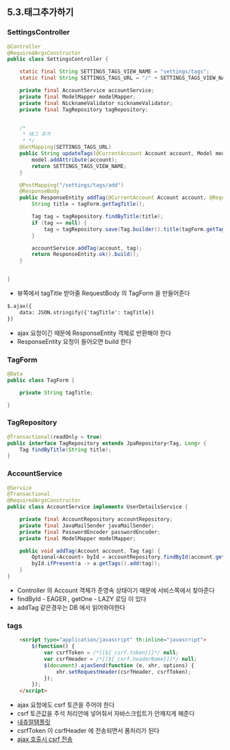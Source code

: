 ## 5.3.태그추가하기

### SettingsController
```java
@Controller
@RequiredArgsConstructor
public class SettingsController {

    static final String SETTINGS_TAGS_VIEW_NAME = "settings/tags";
    static final String SETTINGS_TAGS_URL = "/" + SETTINGS_TAGS_VIEW_NAME;

    private final AccountService accountService;
    private final ModelMapper modelMapper;
    private final NicknameValidator nicknameValidator;
    private final TagRepository tagRepository;


    /*
     * 태그 추가
     * */
    @GetMapping(SETTINGS_TAGS_URL)
    public String updateTags(@CurrentAccount Account account, Model model) {
        model.addAttribute(account);
        return SETTINGS_TAGS_VIEW_NAME;
    }

    @PostMapping("/settings/tags/add")
    @ResponseBody
    public ResponseEntity addTag(@CurrentAccount Account account, @RequestBody TagForm tagForm) {
        String title = tagForm.getTagTitle();

        Tag tag = tagRepository.findByTitle(title);
        if (tag == null) {
            tag = tagRepository.save(Tag.builder().title(tagForm.getTagTitle()).build());
        }

        accountService.addTag(account, tag);
        return ResponseEntity.ok().build();
    }


}

```

* 뷰쪽에서 tagTitle 받아줄 RequestBody 의 TagForm 을 만들어준다
```html
$.ajax({
    data: JSON.stringify({'tagTitle': tagTitle})
})
```

* ajax 요청이긴 때문에 ResponseEntity 객체로 반환해야 한다
* ResponseEntity 요청이 들어오면 build 한다


### TagForm
```java
@Data
public class TagForm {

    private String tagTitle;

}
```

### TagRepository
```java
@Transactional(readOnly = true)
public interface TagRepository extends JpaRepository<Tag, Long> {
    Tag findByTitle(String title);
}
```

### AccountService
```java
@Service
@Transactional
@RequiredArgsConstructor
public class AccountService implements UserDetailsService {

    private final AccountRepository accountRepository;
    private final JavaMailSender javaMailSender;
    private final PasswordEncoder passwordEncoder;
    private final ModelMapper modelMapper;

    public void addTag(Account account, Tag tag) {
        Optional<Account> byId = accountRepository.findById(account.getId());
        byId.ifPresent(a -> a.getTags().add(tag));
    }
}
```

* Controller 의 Account 객체가 준영속 상태이기 때문에 서비스쪽에서 찾아준다
* findById - EAGER , getOne - LAZY 로딩 이 있다
* addTag 같은경우는 DB 에서 읽어와야한다

### tags
```html
    <script type="application/javascript" th:inline="javascript">
        $(function() {
            var csrfToken = /*[[${_csrf.token}]]*/ null;
            var csrfHeader = /*[[${_csrf.headerName}]]*/ null;
            $(document).ajaxSend(function (e, xhr, options) {
                xhr.setRequestHeader(csrfHeader, csrfToken);
            });
        });
    </script>
```

* ajax 요청에도 csrf 토큰을 주어야 한다
* csrf 토큰값을 주석 처리안에 넣어줘서 자바스크립트가 안깨지게 해준다
* [내츄럴탬플릿](https://www.thymeleaf.org/doc/tutorials/3.0/usingthymeleaf.html#javascript-inlining)
* csrfToken 이 csrfHeader 에 전송되면서 폼처리가 된다
* [ajax 호출시 csrf 전송](https://docs.spring.io/spring-security/site/docs/current/reference/html5/#servlet-csrf-include-ajax)